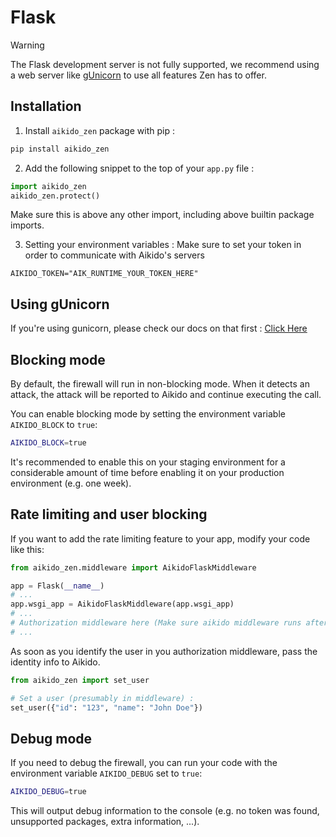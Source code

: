 # Flask

> [!WARNING]
> The Flask development server is not fully supported, we recommend using a web server like [gUnicorn](./gunicorn.md) to use all features Zen has to offer.

## Installation

1. Install `aikido_zen` package with pip :
```sh
pip install aikido_zen
```

2. Add the following snippet to the top of your `app.py` file :
```python
import aikido_zen
aikido_zen.protect()
```
Make sure this is above any other import, including above builtin package imports.

3. Setting your environment variables :
Make sure to set your token in order to communicate with Aikido's servers
```env
AIKIDO_TOKEN="AIK_RUNTIME_YOUR_TOKEN_HERE"
```

## Using gUnicorn
If you're using gunicorn, please check our docs on that first : [Click Here](./gunicorn.md)

## Blocking mode

By default, the firewall will run in non-blocking mode. When it detects an attack, the attack will be reported to Aikido and continue executing the call.

You can enable blocking mode by setting the environment variable `AIKIDO_BLOCK` to `true`:

```sh
AIKIDO_BLOCK=true
```

It's recommended to enable this on your staging environment for a considerable amount of time before enabling it on your production environment (e.g. one week).

## Rate limiting and user blocking
If you want to add the rate limiting feature to your app, modify your code like this:
```py
from aikido_zen.middleware import AikidoFlaskMiddleware

app = Flask(__name__)
# ...
app.wsgi_app = AikidoFlaskMiddleware(app.wsgi_app)
# ...
# Authorization middleware here (Make sure aikido middleware runs after this)
# ...
```
As soon as you identify the user in you authorization middleware, pass the identity info to Aikido. 
```py
from aikido_zen import set_user

# Set a user (presumably in middleware) :
set_user({"id": "123", "name": "John Doe"})
```
## Debug mode

If you need to debug the firewall, you can run your code with the environment variable `AIKIDO_DEBUG` set to `true`:

```sh
AIKIDO_DEBUG=true
```

This will output debug information to the console (e.g. no token was found, unsupported packages, extra information, ...).
